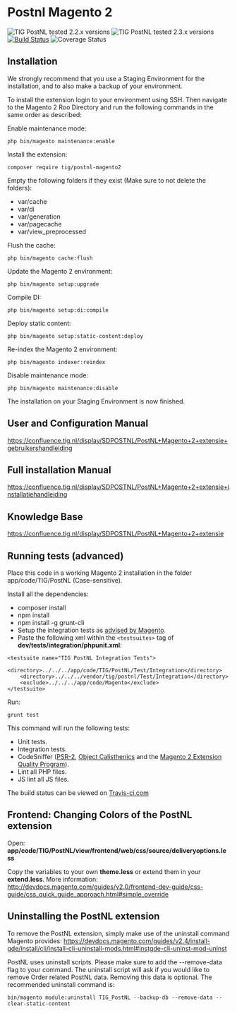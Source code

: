 # Postnl Magento 2

![TIG PostNL tested 2.2.x versions](https://img.shields.io/badge/Tested%20with-2.2.11-%23009f3e)
![TIG PostNL tested 2.3.x versions](https://img.shields.io/badge/Tested%20with-2.3.5-%23009f3e)
[![Build Status](https://travis-ci.org/tig-nl/postnl-magento2.svg?branch=master)](https://travis-ci.org/tig-nl/postnl-magento2) ![Coverage Status](https://coveralls.io/repos/github/tig-nl/tig-extension-tig-postnl-magento2/badge.svg?t=uuXzu3)

## Installation

We strongly recommend that you use a Staging Environment for the installation, and to also make a backup of your environment.

To install the extension login to your environment using SSH. Then navigate to the Magento 2 Roo Directory and run the following commands in the same order as described:
 
Enable maintenance mode:
~~~~
php bin/magento maintenance:enable
~~~~

Install the extension:
~~~~
composer require tig/postnl-magento2
~~~~

Empty the following folders if they exist (Make sure to not delete the folders):
- var/cache
- var/di
- var/generation
- var/pagecache
- var/view_preprocessed

Flush the cache:
~~~~
php bin/magento cache:flush
~~~~

Update the Magento 2 environment:
~~~~
php bin/magento setup:upgrade
~~~~

Compile DI:
~~~~
php bin/magento setup:di:compile
~~~~

Deploy static content:
~~~~
php bin/magento setup:static-content:deploy
~~~~

Re-index the Magento 2 environment:
~~~~
php bin/magento indexer:reindex
~~~~

Disable maintenance mode:
~~~~
php bin/magento maintenance:disable
~~~~

The installation on your Staging Environment is now finished.

## User and Configuration Manual
https://confluence.tig.nl/display/SDPOSTNL/PostNL+Magento+2+extensie+gebruikershandleiding

## Full installation Manual
https://confluence.tig.nl/display/SDPOSTNL/PostNL+Magento+2+extensie+installatiehandleiding

## Knowledge Base
https://confluence.tig.nl/display/SDPOSTNL/PostNL+Magento+2+extensie

## Running tests (advanced)

Place this code in a working Magento 2 installation in the folder app/code/TIG/PostNL (Case-sensitive). 

Install all the dependencies:
- composer install
- npm install
- npm install -g grunt-cli
- Setup the integration tests as [advised by Magento](http://devdocs.magento.com/guides/v2.0/test/integration/integration_test_setup.html).
- Paste the following xml within the ``<testsuites>`` tag of **dev/tests/integration/phpunit.xml**:
~~~~
<testsuite name="TIG PostNL Integration Tests">
    <directory>../../../app/code/TIG/PostNL/Test/Integration</directory>
    <directory>../../../vendor/tig/postnl/Test/Integration</directory>
    <exclude>../../../app/code/Magento</exclude>
</testsuite>
~~~~

Run:

`grunt test`

This command will run the following tests:

- Unit tests.
- Integration tests.
- CodeSniffer ([PSR-2](https://github.com/php-fig/fig-standards/blob/master/accepted/PSR-2-coding-style-guide.md), [Object Calisthenics](https://github.com/object-calisthenics/phpcs-calisthenics-rules) and the [Magento 2 Extension Quality Program](https://github.com/magento/marketplace-eqp)).
- Lint all PHP files.
- JS lint all JS files.

The build status can be viewed on [Travis-ci.com](https://travis-ci.org/tig-nl/postnl-magento2)

## Frontend: Changing Colors of the PostNL extension

Open: **app/code/TIG/PostNL/view/frontend/web/css/source/deliveryoptions.less**

Copy the variables to your own **theme.less** or extend them in your **extend.less**. More information:
http://devdocs.magento.com/guides/v2.0/frontend-dev-guide/css-guide/css_quick_guide_approach.html#simple_override


## Uninstalling the PostNL extension

To remove the PostNL extension, simply make use of the uninstall command Magento provides: https://devdocs.magento.com/guides/v2.4/install-gde/install/cli/install-cli-uninstall-mods.html#instgde-cli-uninst-mod-uninst

PostNL uses uninstall scripts. Please make sure to add the --remove-data flag to your command.
The uninstall script will ask if you would like to remove Order related PostNL data. Removing this data is optional.
The recommended uninstall command is:

`bin/magento module:uninstall TIG_PostNL --backup-db --remove-data --clear-static-content`
